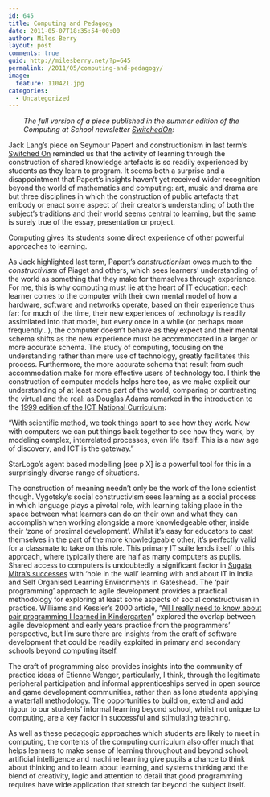 ```yaml
---
id: 645
title: Computing and Pedagogy
date: 2011-05-07T18:35:54+00:00
author: Miles Berry
layout: post 
comments: true
guid: http://milesberry.net/?p=645
permalink: /2011/05/computing-and-pedagogy/
image:
  feature: 110421.jpg
categories:
  - Uncategorized
---
```

<p style="padding-left: 30px;">
  <em>The full version of a piece published in the summer edition of the Computing at School newsletter <a href="http://www.computingatschool.org.uk/data/uploads/newsletter-summer-2011.pdf">SwitchedOn</a>:</em>
</p>

Jack Lang’s piece on Seymour Papert and constructionism in last term’s [Switched On](http://www.computingatschool.org.uk/data/uploads/newsletter-spring-2011.pdf) reminded us that the activity of learning through the construction of shared knowledge artefacts is so readily experienced by students as they learn to program. It seems both a surprise and a disappointment that Papert’s insights haven’t yet received wider recognition beyond the world of mathematics and computing: art, music and drama are but three disciplines in which the construction of public artefacts that embody or enact some aspect of their creator’s understanding of both the subject’s traditions and their world seems central to learning, but the same is surely true of the essay, presentation or project.

Computing gives its students some direct experience of other powerful approaches to learning.<!--more-->

As Jack highlighted last term, Papert’s _constructionism_ owes much to the _constructivism_ of Piaget and others, which sees learners’ understanding of the world as something that they make for themselves through experience. For me, this is why computing must lie at the heart of IT education: each learner comes to the computer with their own mental model of how a hardware, software and networks operate, based on their experience thus far: for much of the time, their new experiences of technology is readily assimilated into that model, but every once in a while (or perhaps more frequently…), the computer doesn’t behave as they expect and their mental schema shifts as the new experience must be accommodated in a larger or more accurate schema. The study of computing, focusing on the understanding rather than mere use of technology, greatly facilitates this process. Furthermore, the more accurate schema that result from such accommodation make for more effective users of technology too. I think the construction of computer models helps here too, as we make explicit our understanding of at least some part of the world, comparing or contrasting the virtual and the real: as Douglas Adams remarked in the introduction to the [1999 edition of the ICT National Curriculum](http://curriculum.qcda.gov.uk/uploads/ICT%201999%20programme%20of%20study_tcm8-12058.pdf):

“With scientific method, we took things apart to see how they work. Now with computers we can put things back together to see how they work, by modeling complex, interrelated processes, even life itself. This is a new age of discovery, and ICT is the gateway.”

StarLogo’s agent based modelling [see p X] is a powerful tool for this in a surprisingly diverse range of situations.

The construction of meaning needn’t only be the work of the lone scientist though. Vygotsky’s social constructivism sees learning as a social process in which language plays a pivotal role, with learning taking place in the space between what learners can do on their own and what they can accomplish when working alongside a more knowledgeable other, inside their ‘zone of proximal development’. Whilst it’s easy for educators to cast themselves in the part of the more knowledgeable other, it’s perfectly valid for a classmate to take on this role. This primary IT suite lends itself to this approach, where typically there are half as many computers as pupils. Shared access to computers is undoubtedly a significant factor in [Sugata Mitra’s successes](http://www.ted.com/talks/sugata_mitra_the_child_driven_education.html) with ‘hole in the wall’ learning with and about IT in India and Self Organised Learning Environments in Gateshead. The ‘pair programming’ approach to agile development provides a practical methodology for exploring at least some aspects of social constructivism in practice. Williams and Kessler’s 2000 article, “[All I really need to know about pair programming I learned in Kindergarten](http://portal.acm.org/citation.cfm?id=332848)” explored the overlap between agile development and early years practice from the programmers’ perspective, but I’m sure there are insights from the craft of software development that could be readily exploited in primary and secondary schools beyond computing itself.

The craft of programming also provides insights into the community of practice ideas of Etienne Wenger, particularly, I think, through the legitimate peripheral participation and informal apprenticeships served in open source and game development communities, rather than as lone students applying a waterfall methodology. The opportunities to build on, extend and add rigour to our students’ informal learning beyond school, whilst not unique to computing, are a key factor in successful and stimulating teaching.

As well as these pedagogic approaches which students are likely to meet in computing, the contents of the computing curriculum also offer much that helps learners to make sense of learning throughout and beyond school: artificial intelligence and machine learning give pupils a chance to think about thinking and to learn about learning, and systems thinking and the blend of creativity, logic and attention to detail that good programming requires have wide application that stretch far beyond the subject itself.
